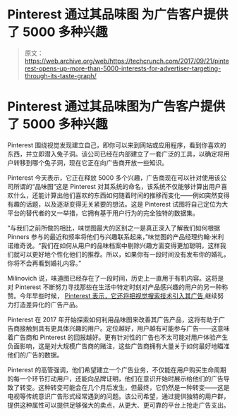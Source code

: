 # Pinterest 通过其品味图 为广告客户提供了 5000 多种兴趣

> 原文：<https://web.archive.org/web/https://techcrunch.com/2017/09/21/pinterest-opens-up-more-than-5000-interests-for-advertiser-targeting-through-its-taste-graph/>

# Pinterest 通过其品味图为广告客户提供了 5000 多种兴趣

Pinterest 围绕视觉发现建立自己，即你可以来到网站或应用程序，看到你喜欢的东西，并立即潜入兔子洞。该公司已经在内部建立了一套广泛的工具，以确定将用户转移到哪个兔子洞，现在它正在向广告商开放一些知识。

Pinterest 今天表示，它正在释放 5000 多个兴趣，广告商现在可以针对使用该公司所谓的“品味图”这是 Pinterest 对其系统的命名，该系统不仅能够计算出用户喜欢什么，还能计算出他们喜欢的东西如何随着时间的推移而变化——例如突然变得有趣的话题，以及逐渐变得无关紧要的想法。这是 Pinterest 试图将自己定位为大平台的替代者的又一举措，它拥有基于用户行为的完全独特的数据集。

“与我们之前所做的相比，味觉图最大的区别之一是真正深入了解我们如何根据 Pinners 参与的最近和频率将他们与兴趣联系起来，”味觉图的产品经理约翰·米利诺维奇说。“我们在如何从用户的品味档案中剔除兴趣方面变得更加聪明，这样我们就可以更好地个性化他们的推荐。所以，如果你有一段时间没有发布你的婚礼，你将不会再看到婚礼内容。”

Milinovich 说，味道图已经存在了一段时间，历史上一直用于有机内容。这将是对 Pinterest 不断努力寻找那些在生活中特定时刻对产品感兴趣的用户的另一种称赞。今年早些时候， [Pinterest 表示，它还将把视觉搜索技术引入其广告](https://web.archive.org/web/20230320110504/https://techcrunch.com/2017/05/16/pinterests-visual-search-technology-is-coming-to-its-ads/),继续努力打造差异化的广告产品。

Pinterest 在 2017 年开始探索如何利用品味图来改善其广告产品，这将有助于广告商接触到具有更具体兴趣的用户。定位越好，用户越有可能参与广告——这意味着广告商和 Pinterest 的回报越好。更有针对性的广告也不太可能对用户体验产生负面影响，这是对大规模广告商的赌注，这些广告商拥有大量关于如何最好地瞄准他们的广告的数据。

Pinterest 的高管强调，他们希望建立一个广告业务，不仅能在用户购买生命周期的每一个环节打动用户，还能向品牌证明，他们在意识开始时展示给他们的广告导致了转变。这种转变可能会在几个月后发生，但最终，它仍然是一种转变——这是电视等传统意识广告形式经常遇到的问题。该公司希望，通过提供独特的用户群，提供这种属性可以提供足够强大的卖点，从更大、更可靠的平台上抢走广告支出。